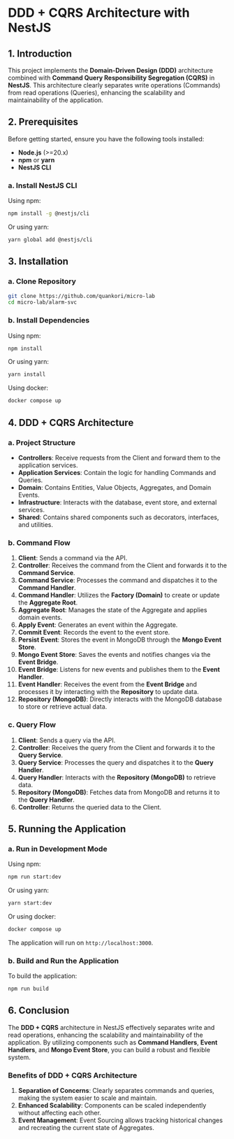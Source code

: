 # DDD + CQRS Architecture with NestJS

## **1. Introduction**

This project implements the **Domain-Driven Design (DDD)** architecture combined with **Command Query Responsibility Segregation (CQRS)** in **NestJS**. This architecture clearly separates write operations (Commands) from read operations (Queries), enhancing the scalability and maintainability of the application.

## **2. Prerequisites**

Before getting started, ensure you have the following tools installed:

- **Node.js** (>=20.x)
- **npm** or **yarn**
- **NestJS CLI**

### **a. Install NestJS CLI**

Using npm:

```bash
npm install -g @nestjs/cli
```

Or using yarn:

```bash
yarn global add @nestjs/cli
```

## **3. Installation**

### **a. Clone Repository**

```bash
git clone https://github.com/quankori/micro-lab
cd micro-lab/alarm-svc
```

### **b. Install Dependencies**

Using npm:

```bash
npm install
```

Or using yarn:

```bash
yarn install
```

Using docker:

```bash
docker compose up
```

## **4. DDD + CQRS Architecture**

### **a. Project Structure**

- **Controllers**: Receive requests from the Client and forward them to the application services.
- **Application Services**: Contain the logic for handling Commands and Queries.
- **Domain**: Contains Entities, Value Objects, Aggregates, and Domain Events.
- **Infrastructure**: Interacts with the database, event store, and external services.
- **Shared**: Contains shared components such as decorators, interfaces, and utilities.

### **b. Command Flow**

1. **Client**: Sends a command via the API.
2. **Controller**: Receives the command from the Client and forwards it to the **Command Service**.
3. **Command Service**: Processes the command and dispatches it to the **Command Handler**.
4. **Command Handler**: Utilizes the **Factory (Domain)** to create or update the **Aggregate Root**.
5. **Aggregate Root**: Manages the state of the Aggregate and applies domain events.
6. **Apply Event**: Generates an event within the Aggregate.
7. **Commit Event**: Records the event to the event store.
8. **Persist Event**: Stores the event in MongoDB through the **Mongo Event Store**.
9. **Mongo Event Store**: Saves the events and notifies changes via the **Event Bridge**.
10. **Event Bridge**: Listens for new events and publishes them to the **Event Handler**.
11. **Event Handler**: Receives the event from the **Event Bridge** and processes it by interacting with the **Repository** to update data.
12. **Repository (MongoDB)**: Directly interacts with the MongoDB database to store or retrieve actual data.

### **c. Query Flow**

1. **Client**: Sends a query via the API.
2. **Controller**: Receives the query from the Client and forwards it to the **Query Service**.
3. **Query Service**: Processes the query and dispatches it to the **Query Handler**.
4. **Query Handler**: Interacts with the **Repository (MongoDB)** to retrieve data.
5. **Repository (MongoDB)**: Fetches data from MongoDB and returns it to the **Query Handler**.
6. **Controller**: Returns the queried data to the Client.

## **5. Running the Application**

### **a. Run in Development Mode**

Using npm:

```bash
npm run start:dev
```

Or using yarn:

```bash
yarn start:dev
```

Or using docker:

```bash
docker compose up
```

The application will run on `http://localhost:3000`.

### **b. Build and Run the Application**

To build the application:

```bash
npm run build
```

## **6. Conclusion**

The **DDD + CQRS** architecture in NestJS effectively separates write and read operations, enhancing the scalability and maintainability of the application. By utilizing components such as **Command Handlers**, **Event Handlers**, and **Mongo Event Store**, you can build a robust and flexible system.

### **Benefits of DDD + CQRS Architecture**

1. **Separation of Concerns**: Clearly separates commands and queries, making the system easier to scale and maintain.
2. **Enhanced Scalability**: Components can be scaled independently without affecting each other.
3. **Event Management**: Event Sourcing allows tracking historical changes and recreating the current state of Aggregates.
